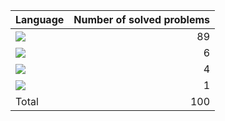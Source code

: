 
| Language  | Number of solved problems |
|:---|---:|
|![](https://img.shields.io/badge/Javascript-F7DF1E?style=flat&logo=JavaScript&logoColor=white)|89|
|![](https://img.shields.io/badge/Python-3776AB?style=flat&logo=python&logoColor=white)|6|
|![](https://img.shields.io/badge/C++-00599C?style=flat&logo=cplusplus&logoColor=white)|4|
|![](https://img.shields.io/badge/C-A8B9CC?style=flat&logo=c&logoColor=white)|1|
|Total| 100|

